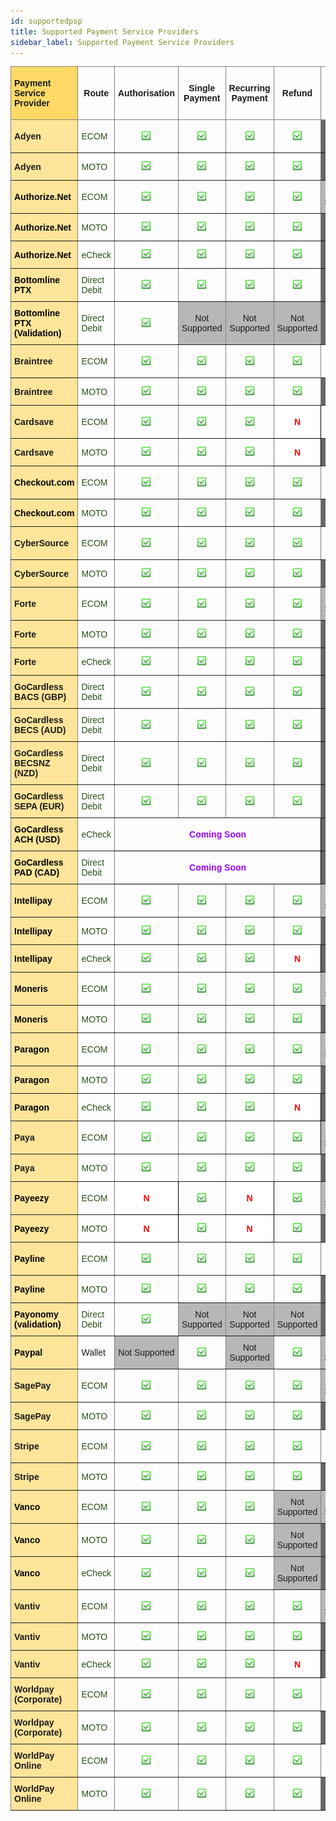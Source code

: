 ```yaml
---
id: supportedpsp
title: Supported Payment Service Providers
sidebar_label: Supported Payment Service Providers
---
```

<style type="text/css">
.tg  {border-collapse:collapse;border-spacing:0;}
.tg td{border-color:black;border-style:solid;border-width:1px;font-family:Arial, sans-serif;font-size:14px;
  overflow:hidden;padding:10px 5px;word-break:normal;}
.tg th{border-color:black;border-style:solid;border-width:1px;font-family:Arial, sans-serif;font-size:14px;
  font-weight:normal;overflow:hidden;padding:10px 5px;word-break:normal;}
.tg .tg-oftd{background-color:#666;border-color:inherit;text-align:center;vertical-align:center}
.tg .tg-k5c5{background-color:#666;border-color:inherit;text-align:center;vertical-align:center}
.tg .tg-1rdj{background-color:#FFD966;border-color:inherit;font-weight:bold;text-align:left;vertical-align:center}
.tg .tg-58xa{background-color:#FFF;border-color:#000000;color:#F00;font-weight:bold;text-align:center;vertical-align:center}
.tg .tg-w4l0{background-color:#B7B7B7;border-color:inherit;text-align:center;vertical-align:center}
.tg .tg-y9n6{background-color:#FFE599;border-color:inherit;font-weight:bold;text-align:left;vertical-align:center}
.tg .tg-xdju{border-color:inherit;color:#274E13;text-align:left;vertical-align:center}
.tg .tg-c3ow{border-color:inherit;text-align:center;vertical-align:center}
.tg .tg-yyq2{border-color:inherit;color:#90F;font-weight:bold;text-align:center;vertical-align:center}
.tg .tg-wp8o{border-color:#000000;text-align:center;vertical-align:center}
.tg .tg-jk9u{border-color:#000000;color:#90F;font-weight:bold;text-align:center;vertical-align:center}
.tg .tg-fymr{border-color:inherit;font-weight:bold;text-align:Center;vertical-align:center}
.tg .tg-zlby{background-color:#B7B7B7;border-color:inherit;text-align:center;vertical-align:center}
.tg .tg-wuzg{background-color:#FFE599;border-color:inherit;font-weight:bold;text-align:left;vertical-align:center}
.tg .tg-qzcq{background-color:#FFF;border-color:inherit;color:#F00;font-weight:bold;text-align:center;vertical-align:center}
.tg .tg-0pky{border-color:inherit;text-align:left;vertical-align:center}
</style>
<table class="tg">
<thead>
  <tr>
    <th class="tg-1rdj"><span style="font-weight:bold;background-color:#FFD966">Payment Service Provider</span></th>
    <th class="tg-fymr"><span style="font-weight:bold">Route</span></th>
    <th class="tg-fymr"><span style="font-weight:bold">Authorisation</span></th>
    <th class="tg-fymr"><span style="font-weight:bold">Single Payment</span></th>
    <th class="tg-fymr"><span style="font-weight:bold">Recurring Payment</span></th>
    <th class="tg-fymr"><span style="font-weight:bold">Refund</span></th>
    <th class="tg-fymr"><span style="font-weight:bold">3D Secure Payment</span></th>
    <th class="tg-fymr"><span style="font-weight:bold">3D Secure Payment V2</span></th>
  </tr>
</thead>
<tbody>
  <tr>
    <td class="tg-y9n6"><span style="font-weight:bold;background-color:#FFE599">Adyen</span></td>
    <td class="tg-xdju"><span style="color:#274E13">ECOM</span></td>
    <td class="tg-c3ow"><img src="website/static/img/green-check-box-with-check-48px.png" alt="Supported" widht="20" height="20"/></td>
    <td class="tg-c3ow"><img src="website/static/img/green-check-box-with-check-48px.png" alt="Supported" widht="20" height="20"/></td>
    <td class="tg-c3ow"><img src="website/static/img/green-check-box-with-check-48px.png" alt="Supported" widht="20" height="20"/></td>
    <td class="tg-c3ow"><img src="website/static/img/green-check-box-with-check-48px.png" alt="Supported" widht="20" height="20"/></td>
    <td class="tg-oftd"><span style="background-color:#666">N/A</span></td>
    <td class="tg-yyq2"><span style="font-weight:bold;color:#90F">Coming Soon</span></td>
  </tr>
  <tr>
    <td class="tg-y9n6"><span style="font-weight:bold;background-color:#FFE599">Adyen</span></td>
    <td class="tg-xdju"><span style="color:#274E13">MOTO</span></td>
    <td class="tg-c3ow"><img src="website/static/img/green-check-box-with-check-48px.png" alt="Supported" widht="20" height="20"/></td>
    <td class="tg-c3ow"><img src="website/static/img/green-check-box-with-check-48px.png" alt="Supported" widht="20" height="20"/></td>
    <td class="tg-c3ow"><img src="website/static/img/green-check-box-with-check-48px.png" alt="Supported" widht="20" height="20"/></td>
    <td class="tg-c3ow"><img src="website/static/img/green-check-box-with-check-48px.png" alt="Supported" widht="20" height="20"/></td>
    <td class="tg-oftd"><span style="background-color:#666">N/A</span></td>
    <td class="tg-oftd"><span style="background-color:#666">N/A</span></td>
  </tr>
  <tr>
    <td class="tg-y9n6"><span style="font-weight:bold;color:#000;background-color:#FFE599">Authorize.Net</span></td>
    <td class="tg-xdju"><span style="color:#274E13">ECOM</span></td>
    <td class="tg-c3ow"><img src="website/static/img/green-check-box-with-check-48px.png" alt="Supported" widht="20" height="20"/></td>
    <td class="tg-c3ow"><img src="website/static/img/green-check-box-with-check-48px.png" alt="Supported" widht="20" height="20"/></td>
    <td class="tg-c3ow"><img src="website/static/img/green-check-box-with-check-48px.png" alt="Supported" widht="20" height="20"/></td>
    <td class="tg-c3ow"><img src="website/static/img/green-check-box-with-check-48px.png" alt="Supported" widht="20" height="20"/></td>
    <td class="tg-zlby"><span style="background-color:#B7B7B7">Not Supported</span></td>
    <td class="tg-zlby"><span style="background-color:#B7B7B7">Not Supported</span></td>
  </tr>
  <tr>
    <td class="tg-y9n6"><span style="font-weight:bold;color:#000;background-color:#FFE599">Authorize.Net</span></td>
    <td class="tg-xdju"><span style="color:#274E13">MOTO</span></td>
    <td class="tg-c3ow"><img src="website/static/img/green-check-box-with-check-48px.png" alt="Supported" widht="20" height="20"/></td>
    <td class="tg-c3ow"><img src="website/static/img/green-check-box-with-check-48px.png" alt="Supported" widht="20" height="20"/></td>
    <td class="tg-c3ow"><img src="website/static/img/green-check-box-with-check-48px.png" alt="Supported" widht="20" height="20"/></td>
    <td class="tg-c3ow"><img src="website/static/img/green-check-box-with-check-48px.png" alt="Supported" widht="20" height="20"/></td>
    <td class="tg-oftd"><span style="background-color:#666">N/A</span></td>
    <td class="tg-oftd"><span style="background-color:#666">N/A</span></td>
  </tr>
  <tr>
    <td class="tg-y9n6"><span style="font-weight:bold;color:#000;background-color:#FFE599">Authorize.Net</span></td>
    <td class="tg-xdju"><span style="color:#274E13">eCheck</span></td>
    <td class="tg-c3ow"><img src="website/static/img/green-check-box-with-check-48px.png" alt="Supported" widht="20" height="20"/></td>
    <td class="tg-c3ow"><img src="website/static/img/green-check-box-with-check-48px.png" alt="Supported" widht="20" height="20"/></td>
    <td class="tg-c3ow"><img src="website/static/img/green-check-box-with-check-48px.png" alt="Supported" widht="20" height="20"/></td>
    <td class="tg-c3ow"><img src="website/static/img/green-check-box-with-check-48px.png" alt="Supported" widht="20" height="20"/></td>
    <td class="tg-oftd"><span style="background-color:#666">N/A</span></td>
    <td class="tg-oftd"><span style="background-color:#666">N/A</span></td>
  </tr>
  <tr>
    <td class="tg-wuzg"><span style="font-weight:bold;color:#000;background-color:#FFE599">Bottomline PTX</span></td>
    <td class="tg-xdju"><span style="color:#274E13">Direct Debit</span></td>
    <td class="tg-c3ow"><img src="website/static/img/green-check-box-with-check-48px.png" alt="Supported" widht="20" height="20"/></td>
    <td class="tg-c3ow"><img src="website/static/img/green-check-box-with-check-48px.png" alt="Supported" widht="20" height="20"/></td>
    <td class="tg-c3ow"><img src="website/static/img/green-check-box-with-check-48px.png" alt="Supported" widht="20" height="20"/></td>
    <td class="tg-c3ow"><img src="website/static/img/green-check-box-with-check-48px.png" alt="Supported" widht="20" height="20"/></td>
    <td class="tg-oftd"><span style="background-color:#666">N/A</span></td>
    <td class="tg-oftd"><span style="background-color:#666">N/A</span></td>
  </tr>
  <tr>
    <td class="tg-wuzg"><span style="font-weight:bold;color:#000;background-color:#FFE599">Bottomline PTX (Validation)</span></td>
    <td class="tg-xdju"><span style="color:#274E13">Direct Debit</span></td>
    <td class="tg-c3ow"><img src="website/static/img/green-check-box-with-check-48px.png" alt="Supported" widht="20" height="20"/></td>
    <td class="tg-w4l0"><span style="background-color:#B7B7B7">Not Supported</span></td>
    <td class="tg-w4l0"><span style="background-color:#B7B7B7">Not Supported</span></td>
    <td class="tg-w4l0"><span style="background-color:#B7B7B7">Not Supported</span></td>
    <td class="tg-oftd"><span style="background-color:#666">N/A</span></td>
    <td class="tg-oftd"><span style="background-color:#666">N/A</span></td>
  </tr>
  <tr>
    <td class="tg-y9n6"><span style="font-weight:bold;background-color:#FFE599">Braintree</span></td>
    <td class="tg-xdju"><span style="color:#274E13">ECOM</span></td>
    <td class="tg-c3ow"><img src="website/static/img/green-check-box-with-check-48px.png" alt="Supported" widht="20" height="20"/></td>
    <td class="tg-c3ow"><img src="website/static/img/green-check-box-with-check-48px.png" alt="Supported" widht="20" height="20"/></td>
    <td class="tg-c3ow"><img src="website/static/img/green-check-box-with-check-48px.png" alt="Supported" widht="20" height="20"/></td>
    <td class="tg-c3ow"><img src="website/static/img/green-check-box-with-check-48px.png" alt="Supported" widht="20" height="20"/></td>
    <td class="tg-qzcq"><span style="font-weight:bold;color:#F00;background-color:#FFF">N</span></td>
    <td class="tg-yyq2"><span style="font-weight:bold;color:#90F">Coming Soon</span></td>
  </tr>
  <tr>
    <td class="tg-y9n6"><span style="font-weight:bold;background-color:#FFE599">Braintree</span></td>
    <td class="tg-xdju"><span style="color:#274E13">MOTO</span></td>
    <td class="tg-c3ow"><img src="website/static/img/green-check-box-with-check-48px.png" alt="Supported" widht="20" height="20"/></td>
    <td class="tg-c3ow"><img src="website/static/img/green-check-box-with-check-48px.png" alt="Supported" widht="20" height="20"/></td>
    <td class="tg-c3ow"><img src="website/static/img/green-check-box-with-check-48px.png" alt="Supported" widht="20" height="20"/></td>
    <td class="tg-c3ow"><img src="website/static/img/green-check-box-with-check-48px.png" alt="Supported" widht="20" height="20"/></td>
    <td class="tg-oftd"><span style="background-color:#666">N/A</span></td>
    <td class="tg-oftd"><span style="background-color:#666">N/A</span></td>
  </tr>
  <tr>
    <td class="tg-y9n6"><span style="font-weight:bold;background-color:#FFE599">Cardsave</span></td>
    <td class="tg-xdju"><span style="color:#274E13">ECOM</span></td>
    <td class="tg-c3ow"><img src="website/static/img/green-check-box-with-check-48px.png" alt="Supported" widht="20" height="20"/></td>
    <td class="tg-c3ow"><img src="website/static/img/green-check-box-with-check-48px.png" alt="Supported" widht="20" height="20"/></td>
    <td class="tg-c3ow"><img src="website/static/img/green-check-box-with-check-48px.png" alt="Supported" widht="20" height="20"/></td>
    <td class="tg-58xa"><span style="font-weight:bold;color:#F00;background-color:#FFF">N</span></td>
    <td class="tg-c3ow"><img src="website/static/img/green-check-box-with-check-48px.png" alt="Supported" widht="20" height="20"/></td>
    <td class="tg-w4l0"><span style="background-color:#B7B7B7">Not Supported</span></td>
  </tr>
  <tr>
    <td class="tg-y9n6"><span style="font-weight:bold;background-color:#FFE599">Cardsave</span></td>
    <td class="tg-xdju"><span style="color:#274E13">MOTO</span></td>
    <td class="tg-c3ow"><img src="website/static/img/green-check-box-with-check-48px.png" alt="Supported" widht="20" height="20"/></td>
    <td class="tg-c3ow"><img src="website/static/img/green-check-box-with-check-48px.png" alt="Supported" widht="20" height="20"/></td>
    <td class="tg-c3ow"><img src="website/static/img/green-check-box-with-check-48px.png" alt="Supported" widht="20" height="20"/></td>
    <td class="tg-58xa"><span style="font-weight:bold;color:#F00;background-color:#FFF">N</span></td>
    <td class="tg-oftd"><span style="background-color:#666">N/A</span></td>
    <td class="tg-oftd"><span style="background-color:#666">N/A</span></td>
  </tr>
  <tr>
    <td class="tg-y9n6"><span style="font-weight:bold;color:#000;background-color:#FFE599">Checkout.com</span></td>
    <td class="tg-xdju"><span style="color:#274E13">ECOM</span></td>
    <td class="tg-c3ow"><img src="website/static/img/green-check-box-with-check-48px.png" alt="Supported" widht="20" height="20"/></td>
    <td class="tg-c3ow"><img src="website/static/img/green-check-box-with-check-48px.png" alt="Supported" widht="20" height="20"/></td>
    <td class="tg-c3ow"><img src="website/static/img/green-check-box-with-check-48px.png" alt="Supported" widht="20" height="20"/></td>
    <td class="tg-c3ow"><img src="website/static/img/green-check-box-with-check-48px.png" alt="Supported" widht="20" height="20"/></td>
    <td class="tg-c3ow"><img src="website/static/img/green-check-box-with-check-48px.png" alt="Supported" widht="20" height="20"/></td>
    <td class="tg-yyq2"><span style="font-weight:bold;color:#90F">Coming Soon</span></td>
  </tr>
  <tr>
    <td class="tg-y9n6"><span style="font-weight:bold;color:#000;background-color:#FFE599">Checkout.com</span></td>
    <td class="tg-xdju"><span style="color:#274E13">MOTO</span></td>
    <td class="tg-c3ow"><img src="website/static/img/green-check-box-with-check-48px.png" alt="Supported" widht="20" height="20"/></td>
    <td class="tg-c3ow"><img src="website/static/img/green-check-box-with-check-48px.png" alt="Supported" widht="20" height="20"/></td>
    <td class="tg-c3ow"><img src="website/static/img/green-check-box-with-check-48px.png" alt="Supported" widht="20" height="20"/></td>
    <td class="tg-c3ow"><img src="website/static/img/green-check-box-with-check-48px.png" alt="Supported" widht="20" height="20"/></td>
    <td class="tg-oftd"><span style="background-color:#666">N/A</span></td>
    <td class="tg-oftd"><span style="background-color:#666">N/A</span></td>
  </tr>
  <tr>
    <td class="tg-y9n6"><span style="font-weight:bold;background-color:#FFE599">CyberSource</span></td>
    <td class="tg-xdju"><span style="color:#274E13">ECOM</span></td>
    <td class="tg-c3ow"><img src="website/static/img/green-check-box-with-check-48px.png" alt="Supported" widht="20" height="20"/></td>
    <td class="tg-c3ow"><img src="website/static/img/green-check-box-with-check-48px.png" alt="Supported" widht="20" height="20"/></td>
    <td class="tg-c3ow"><img src="website/static/img/green-check-box-with-check-48px.png" alt="Supported" widht="20" height="20"/></td>
    <td class="tg-c3ow"><img src="website/static/img/green-check-box-with-check-48px.png" alt="Supported" widht="20" height="20"/></td>
    <td class="tg-c3ow"><img src="website/static/img/green-check-box-with-check-48px.png" alt="Supported" widht="20" height="20"/></td>
    <td class="tg-yyq2"><span style="font-weight:bold;color:#90F">Coming Soon</span></td>
  </tr>
  <tr>
    <td class="tg-y9n6"><span style="font-weight:bold;background-color:#FFE599">CyberSource</span></td>
    <td class="tg-xdju"><span style="color:#274E13">MOTO</span></td>
    <td class="tg-c3ow"><img src="website/static/img/green-check-box-with-check-48px.png" alt="Supported" widht="20" height="20"/></td>
    <td class="tg-c3ow"><img src="website/static/img/green-check-box-with-check-48px.png" alt="Supported" widht="20" height="20"/></td>
    <td class="tg-c3ow"><img src="website/static/img/green-check-box-with-check-48px.png" alt="Supported" widht="20" height="20"/></td>
    <td class="tg-c3ow"><img src="website/static/img/green-check-box-with-check-48px.png" alt="Supported" widht="20" height="20"/></td>
    <td class="tg-oftd"><span style="background-color:#666">N/A</span></td>
    <td class="tg-oftd"><span style="background-color:#666">N/A</span></td>
  </tr>
  <tr>
    <td class="tg-y9n6"><span style="font-weight:bold;background-color:#FFE599">Forte</span></td>
    <td class="tg-xdju"><span style="color:#274E13">ECOM</span></td>
    <td class="tg-c3ow"><img src="website/static/img/green-check-box-with-check-48px.png" alt="Supported" widht="20" height="20"/></td>
    <td class="tg-c3ow"><img src="website/static/img/green-check-box-with-check-48px.png" alt="Supported" widht="20" height="20"/></td>
    <td class="tg-c3ow"><img src="website/static/img/green-check-box-with-check-48px.png" alt="Supported" widht="20" height="20"/></td>
    <td class="tg-c3ow"><img src="website/static/img/green-check-box-with-check-48px.png" alt="Supported" widht="20" height="20"/></td>
    <td class="tg-w4l0"><span style="background-color:#B7B7B7">Not Supported</span></td>
    <td class="tg-oftd"><span style="background-color:#666">N/A</span></td>
  </tr>
  <tr>
    <td class="tg-y9n6"><span style="font-weight:bold;background-color:#FFE599">Forte</span></td>
    <td class="tg-xdju"><span style="color:#274E13">MOTO</span></td>
    <td class="tg-c3ow"><img src="website/static/img/green-check-box-with-check-48px.png" alt="Supported" widht="20" height="20"/></td>
    <td class="tg-c3ow"><img src="website/static/img/green-check-box-with-check-48px.png" alt="Supported" widht="20" height="20"/></td>
    <td class="tg-c3ow"><img src="website/static/img/green-check-box-with-check-48px.png" alt="Supported" widht="20" height="20"/></td>
    <td class="tg-c3ow"><img src="website/static/img/green-check-box-with-check-48px.png" alt="Supported" widht="20" height="20"/></td>
    <td class="tg-oftd"><span style="background-color:#666">N/A</span></td>
    <td class="tg-oftd"><span style="background-color:#666">N/A</span></td>
  </tr>
  <tr>
    <td class="tg-y9n6"><span style="font-weight:bold;background-color:#FFE599">Forte</span></td>
    <td class="tg-xdju"><span style="color:#274E13">eCheck</span></td>
    <td class="tg-c3ow"><img src="website/static/img/green-check-box-with-check-48px.png" alt="Supported" widht="20" height="20"/></td>
    <td class="tg-c3ow"><img src="website/static/img/green-check-box-with-check-48px.png" alt="Supported" widht="20" height="20"/></td>
    <td class="tg-c3ow"><img src="website/static/img/green-check-box-with-check-48px.png" alt="Supported" widht="20" height="20"/></td>
    <td class="tg-c3ow"><img src="website/static/img/green-check-box-with-check-48px.png" alt="Supported" widht="20" height="20"/></td>
    <td class="tg-k5c5"><span style="background-color:#666">N/A</span></td>
    <td class="tg-oftd"><span style="background-color:#666">N/A</span></td>
  </tr>
  <tr>
    <td class="tg-y9n6"><span style="font-weight:bold;background-color:#FFE599">GoCardless BACS (GBP)</span></td>
    <td class="tg-xdju"><span style="color:#274E13">Direct Debit</span></td>
    <td class="tg-c3ow"><img src="website/static/img/green-check-box-with-check-48px.png" alt="Supported" widht="20" height="20"/></td>
    <td class="tg-c3ow"><img src="website/static/img/green-check-box-with-check-48px.png" alt="Supported" widht="20" height="20"/></td>
    <td class="tg-c3ow"><img src="website/static/img/green-check-box-with-check-48px.png" alt="Supported" widht="20" height="20"/></td>
    <td class="tg-c3ow"><img src="website/static/img/green-check-box-with-check-48px.png" alt="Supported" widht="20" height="20"/></td>
    <td class="tg-oftd"><span style="background-color:#666">N/A</span></td>
    <td class="tg-oftd"><span style="background-color:#666">N/A</span></td>
  </tr>
  <tr>
    <td class="tg-y9n6"><span style="font-weight:bold;background-color:#FFE599">GoCardless BECS (AUD)</span></td>
    <td class="tg-xdju"><span style="color:#274E13">Direct Debit</span></td>
    <td class="tg-c3ow"><img src="website/static/img/green-check-box-with-check-48px.png" alt="Supported" widht="20" height="20"/></td>
    <td class="tg-c3ow"><img src="website/static/img/green-check-box-with-check-48px.png" alt="Supported" widht="20" height="20"/></td>
    <td class="tg-c3ow"><img src="website/static/img/green-check-box-with-check-48px.png" alt="Supported" widht="20" height="20"/></td>
    <td class="tg-c3ow"><img src="website/static/img/green-check-box-with-check-48px.png" alt="Supported" widht="20" height="20"/></td>
    <td class="tg-oftd"><span style="background-color:#666">N/A</span></td>
    <td class="tg-oftd"><span style="background-color:#666">N/A</span></td>
  </tr>
  <tr>
    <td class="tg-y9n6"><span style="font-weight:bold;background-color:#FFE599">GoCardless BECSNZ (NZD)</span></td>
    <td class="tg-xdju"><span style="color:#274E13">Direct Debit</span></td>
    <td class="tg-c3ow"><img src="website/static/img/green-check-box-with-check-48px.png" alt="Supported" widht="20" height="20"/></td>
    <td class="tg-c3ow"><img src="website/static/img/green-check-box-with-check-48px.png" alt="Supported" widht="20" height="20"/></td>
    <td class="tg-c3ow"><img src="website/static/img/green-check-box-with-check-48px.png" alt="Supported" widht="20" height="20"/></td>
    <td class="tg-c3ow"><img src="website/static/img/green-check-box-with-check-48px.png" alt="Supported" widht="20" height="20"/></td>
    <td class="tg-oftd"><span style="background-color:#666">N/A</span></td>
    <td class="tg-oftd"><span style="background-color:#666">N/A</span></td>
  </tr>
  <tr>
    <td class="tg-y9n6"><span style="font-weight:bold;background-color:#FFE599">GoCardless SEPA (EUR)</span></td>
    <td class="tg-xdju"><span style="color:#274E13">Direct Debit</span></td>
    <td class="tg-c3ow"><img src="website/static/img/green-check-box-with-check-48px.png" alt="Supported" widht="20" height="20"/></td>
    <td class="tg-c3ow"><img src="website/static/img/green-check-box-with-check-48px.png" alt="Supported" widht="20" height="20"/></td>
    <td class="tg-c3ow"><img src="website/static/img/green-check-box-with-check-48px.png" alt="Supported" widht="20" height="20"/></td>
    <td class="tg-c3ow"><img src="website/static/img/green-check-box-with-check-48px.png" alt="Supported" widht="20" height="20"/></td>
    <td class="tg-oftd"><span style="background-color:#666">N/A</span></td>
    <td class="tg-oftd"><span style="background-color:#666">N/A</span></td>
  </tr>
  <tr>
    <td class="tg-y9n6"><span style="font-weight:bold;color:#000;background-color:#FFE599">GoCardless ACH (USD)</span></td>
    <td class="tg-xdju"><span style="color:#274E13">eCheck</span></td>
    <td class="tg-jk9u" colspan="4"><span style="font-weight:bold;color:#90F">Coming Soon</span></td>
    <td class="tg-k5c5"><span style="background-color:#666">N/A</span></td>
    <td class="tg-k5c5"><span style="background-color:#666">N/A</span></td>
  </tr>
  <tr>
    <td class="tg-y9n6"><span style="font-weight:bold;color:#000;background-color:#FFE599">GoCardless PAD (CAD)</span></td>
    <td class="tg-xdju"><span style="color:#274E13">Direct Debit</span></td>
    <td class="tg-jk9u" colspan="4"><span style="font-weight:bold;color:#90F">Coming Soon</span></td>
    <td class="tg-k5c5"><span style="background-color:#666">N/A</span></td>
    <td class="tg-k5c5"><span style="background-color:#666">N/A</span></td>
  </tr>
  <tr>
    <td class="tg-y9n6"><span style="font-weight:bold;color:#000;background-color:#FFE599">Intellipay</span></td>
    <td class="tg-xdju"><span style="color:#274E13">ECOM</span></td>
    <td class="tg-c3ow"><img src="website/static/img/green-check-box-with-check-48px.png" alt="Supported" widht="20" height="20"/></td>
    <td class="tg-c3ow"><img src="website/static/img/green-check-box-with-check-48px.png" alt="Supported" widht="20" height="20"/></td>
    <td class="tg-c3ow"><img src="website/static/img/green-check-box-with-check-48px.png" alt="Supported" widht="20" height="20"/></td>
    <td class="tg-c3ow"><img src="website/static/img/green-check-box-with-check-48px.png" alt="Supported" widht="20" height="20"/></td>
    <td class="tg-zlby"><span style="background-color:#B7B7B7">Not Supported</span></td>
    <td class="tg-zlby"><span style="background-color:#B7B7B7">Not Supported</span></td>
  </tr>
  <tr>
    <td class="tg-y9n6"><span style="font-weight:bold;color:#000;background-color:#FFE599">Intellipay</span></td>
    <td class="tg-xdju"><span style="color:#274E13">MOTO</span></td>
    <td class="tg-c3ow"><img src="website/static/img/green-check-box-with-check-48px.png" alt="Supported" widht="20" height="20"/></td>
    <td class="tg-c3ow"><img src="website/static/img/green-check-box-with-check-48px.png" alt="Supported" widht="20" height="20"/></td>
    <td class="tg-c3ow"><img src="website/static/img/green-check-box-with-check-48px.png" alt="Supported" widht="20" height="20"/></td>
    <td class="tg-c3ow"><img src="website/static/img/green-check-box-with-check-48px.png" alt="Supported" widht="20" height="20"/></td>
    <td class="tg-oftd"><span style="background-color:#666">N/A</span></td>
    <td class="tg-oftd"><span style="background-color:#666">N/A</span></td>
  </tr>
  <tr>
    <td class="tg-y9n6"><span style="font-weight:bold;color:#000;background-color:#FFE599">Intellipay</span></td>
    <td class="tg-xdju"><span style="color:#274E13">eCheck</span></td>
    <td class="tg-c3ow"><img src="website/static/img/green-check-box-with-check-48px.png" alt="Supported" widht="20" height="20"/></td>
    <td class="tg-c3ow"><img src="website/static/img/green-check-box-with-check-48px.png" alt="Supported" widht="20" height="20"/></td>
    <td class="tg-c3ow"><img src="website/static/img/green-check-box-with-check-48px.png" alt="Supported" widht="20" height="20"/></td>
    <td class="tg-58xa"><span style="font-weight:bold;color:#F00;background-color:#FFF">N</span></td>
    <td class="tg-oftd"><span style="background-color:#666">N/A</span></td>
    <td class="tg-oftd"><span style="background-color:#666">N/A</span></td>
  </tr>
  <tr>
    <td class="tg-y9n6"><span style="font-weight:bold;color:#000;background-color:#FFE599">Moneris</span></td>
    <td class="tg-xdju"><span style="color:#274E13">ECOM</span></td>
    <td class="tg-c3ow"><img src="website/static/img/green-check-box-with-check-48px.png" alt="Supported" widht="20" height="20"/></td>
    <td class="tg-c3ow"><img src="website/static/img/green-check-box-with-check-48px.png" alt="Supported" widht="20" height="20"/></td>
    <td class="tg-c3ow"><img src="website/static/img/green-check-box-with-check-48px.png" alt="Supported" widht="20" height="20"/></td>
    <td class="tg-c3ow"><img src="website/static/img/green-check-box-with-check-48px.png" alt="Supported" widht="20" height="20"/></td>
    <td class="tg-zlby"><span style="background-color:#B7B7B7">Not Supported</span></td>
    <td class="tg-zlby"><span style="background-color:#B7B7B7">Not Supported</span></td>
  </tr>
  <tr>
    <td class="tg-y9n6"><span style="font-weight:bold;color:#000;background-color:#FFE599">Moneris</span></td>
    <td class="tg-xdju"><span style="color:#274E13">MOTO</span></td>
    <td class="tg-c3ow"><img src="website/static/img/green-check-box-with-check-48px.png" alt="Supported" widht="20" height="20"/></td>
    <td class="tg-c3ow"><img src="website/static/img/green-check-box-with-check-48px.png" alt="Supported" widht="20" height="20"/></td>
    <td class="tg-c3ow"><img src="website/static/img/green-check-box-with-check-48px.png" alt="Supported" widht="20" height="20"/></td>
    <td class="tg-c3ow"><img src="website/static/img/green-check-box-with-check-48px.png" alt="Supported" widht="20" height="20"/></td>
    <td class="tg-oftd"><span style="background-color:#666">N/A</span></td>
    <td class="tg-oftd"><span style="background-color:#666">N/A</span></td>
  </tr>
  <tr>
    <td class="tg-y9n6"><span style="font-weight:bold;color:#000;background-color:#FFE599">Paragon</span></td>
    <td class="tg-xdju"><span style="color:#274E13">ECOM</span></td>
    <td class="tg-c3ow"><img src="website/static/img/green-check-box-with-check-48px.png" alt="Supported" widht="20" height="20"/></td>
    <td class="tg-c3ow"><img src="website/static/img/green-check-box-with-check-48px.png" alt="Supported" widht="20" height="20"/></td>
    <td class="tg-c3ow"><img src="website/static/img/green-check-box-with-check-48px.png" alt="Supported" widht="20" height="20"/></td>
    <td class="tg-c3ow"><img src="website/static/img/green-check-box-with-check-48px.png" alt="Supported" widht="20" height="20"/></td>
    <td class="tg-zlby"><span style="background-color:#B7B7B7">Not Supported</span></td>
    <td class="tg-zlby"><span style="background-color:#B7B7B7">Not Supported</span></td>
  </tr>
  <tr>
    <td class="tg-y9n6"><span style="font-weight:bold;color:#000;background-color:#FFE599">Paragon</span></td>
    <td class="tg-xdju"><span style="color:#274E13">MOTO</span></td>
    <td class="tg-c3ow"><img src="website/static/img/green-check-box-with-check-48px.png" alt="Supported" widht="20" height="20"/></td>
    <td class="tg-c3ow"><img src="website/static/img/green-check-box-with-check-48px.png" alt="Supported" widht="20" height="20"/></td>
    <td class="tg-c3ow"><img src="website/static/img/green-check-box-with-check-48px.png" alt="Supported" widht="20" height="20"/></td>
    <td class="tg-c3ow"><img src="website/static/img/green-check-box-with-check-48px.png" alt="Supported" widht="20" height="20"/></td>
    <td class="tg-oftd"><span style="background-color:#666">N/A</span></td>
    <td class="tg-oftd"><span style="background-color:#666">N/A</span></td>
  </tr>
  <tr>
    <td class="tg-y9n6"><span style="font-weight:bold;color:#000;background-color:#FFE599">Paragon</span></td>
    <td class="tg-xdju"><span style="color:#274E13">eCheck</span></td>
    <td class="tg-c3ow"><img src="website/static/img/green-check-box-with-check-48px.png" alt="Supported" widht="20" height="20"/></td>
    <td class="tg-c3ow"><img src="website/static/img/green-check-box-with-check-48px.png" alt="Supported" widht="20" height="20"/></td>
    <td class="tg-c3ow"><img src="website/static/img/green-check-box-with-check-48px.png" alt="Supported" widht="20" height="20"/></td>
    <td class="tg-58xa"><span style="font-weight:bold;color:#F00;background-color:#FFF">N</span></td>
    <td class="tg-oftd"><span style="background-color:#666">N/A</span></td>
    <td class="tg-oftd"><span style="background-color:#666">N/A</span></td>
  </tr>
  <tr>
    <td class="tg-y9n6"><span style="font-weight:bold;background-color:#FFE599">Paya</span></td>
    <td class="tg-xdju"><span style="color:#274E13">ECOM</span></td>
    <td class="tg-c3ow"><img src="website/static/img/green-check-box-with-check-48px.png" alt="Supported" widht="20" height="20"/></td>
    <td class="tg-c3ow"><img src="website/static/img/green-check-box-with-check-48px.png" alt="Supported" widht="20" height="20"/></td>
    <td class="tg-c3ow"><img src="website/static/img/green-check-box-with-check-48px.png" alt="Supported" widht="20" height="20"/></td>
    <td class="tg-wp8o"><img src="website/static/img/green-check-box-with-check-48px.png" alt="Supported" widht="20" height="20"/></td>
    <td class="tg-w4l0"><span style="background-color:#B7B7B7">Not Supported</span></td>
    <td class="tg-w4l0"><span style="background-color:#B7B7B7">Not Supported</span></td>
  </tr>
  <tr>
    <td class="tg-y9n6"><span style="font-weight:bold;background-color:#FFE599">Paya</span></td>
    <td class="tg-xdju"><span style="color:#274E13">MOTO</span></td>
    <td class="tg-c3ow"><img src="website/static/img/green-check-box-with-check-48px.png" alt="Supported" widht="20" height="20"/></td>
    <td class="tg-c3ow"><img src="website/static/img/green-check-box-with-check-48px.png" alt="Supported" widht="20" height="20"/></td>
    <td class="tg-c3ow"><img src="website/static/img/green-check-box-with-check-48px.png" alt="Supported" widht="20" height="20"/></td>
    <td class="tg-c3ow"><img src="website/static/img/green-check-box-with-check-48px.png" alt="Supported" widht="20" height="20"/></td>
    <td class="tg-oftd"><span style="background-color:#666">N/A</span></td>
    <td class="tg-oftd"><span style="background-color:#666">N/A</span></td>
  </tr>
  <tr>
    <td class="tg-y9n6"><span style="font-weight:bold;color:#000;background-color:#FFE599">Payeezy</span></td>
    <td class="tg-xdju"><span style="color:#274E13">ECOM</span></td>
    <td class="tg-58xa"><span style="font-weight:bold;color:#F00;background-color:#FFF">N</span></td>
    <td class="tg-c3ow"><img src="website/static/img/green-check-box-with-check-48px.png" alt="Supported" widht="20" height="20"/></td>
    <td class="tg-58xa"><span style="font-weight:bold;color:#F00;background-color:#FFF">N</span></td>
    <td class="tg-c3ow"><img src="website/static/img/green-check-box-with-check-48px.png" alt="Supported" widht="20" height="20"/></td>
    <td class="tg-zlby"><span style="background-color:#B7B7B7">Not Supported</span></td>
    <td class="tg-oftd"><span style="background-color:#666">N/A</span></td>
  </tr>
  <tr>
    <td class="tg-y9n6"><span style="font-weight:bold;color:#000;background-color:#FFE599">Payeezy</span></td>
    <td class="tg-xdju"><span style="color:#274E13">MOTO</span></td>
    <td class="tg-58xa"><span style="font-weight:bold;color:#F00;background-color:#FFF">N</span></td>
    <td class="tg-c3ow"><img src="website/static/img/green-check-box-with-check-48px.png" alt="Supported" widht="20" height="20"/></td>
    <td class="tg-58xa"><span style="font-weight:bold;color:#F00;background-color:#FFF">N</span></td>
    <td class="tg-c3ow"><img src="website/static/img/green-check-box-with-check-48px.png" alt="Supported" widht="20" height="20"/></td>
    <td class="tg-oftd"><span style="background-color:#666">N/A</span></td>
    <td class="tg-oftd"><span style="background-color:#666">N/A</span></td>
  </tr>
  <tr>
    <td class="tg-y9n6"><span style="font-weight:bold;color:#000;background-color:#FFE599">Payline</span></td>
    <td class="tg-xdju"><span style="color:#274E13">ECOM</span></td>
    <td class="tg-c3ow"><img src="website/static/img/green-check-box-with-check-48px.png" alt="Supported" widht="20" height="20"/></td>
    <td class="tg-c3ow"><img src="website/static/img/green-check-box-with-check-48px.png" alt="Supported" widht="20" height="20"/></td>
    <td class="tg-c3ow"><img src="website/static/img/green-check-box-with-check-48px.png" alt="Supported" widht="20" height="20"/></td>
    <td class="tg-c3ow"><img src="website/static/img/green-check-box-with-check-48px.png" alt="Supported" widht="20" height="20"/></td>
    <td class="tg-c3ow"><img src="website/static/img/green-check-box-with-check-48px.png" alt="Supported" widht="20" height="20"/></td>
    <td class="tg-yyq2"><span style="font-weight:bold;color:#90F">Coming Soon</span></td>
  </tr>
  <tr>
    <td class="tg-y9n6"><span style="font-weight:bold;color:#000;background-color:#FFE599">Payline</span></td>
    <td class="tg-xdju"><span style="color:#274E13">MOTO</span></td>
    <td class="tg-c3ow"><img src="website/static/img/green-check-box-with-check-48px.png" alt="Supported" widht="20" height="20"/></td>
    <td class="tg-c3ow"><img src="website/static/img/green-check-box-with-check-48px.png" alt="Supported" widht="20" height="20"/></td>
    <td class="tg-c3ow"><img src="website/static/img/green-check-box-with-check-48px.png" alt="Supported" widht="20" height="20"/></td>
    <td class="tg-c3ow"><img src="website/static/img/green-check-box-with-check-48px.png" alt="Supported" widht="20" height="20"/></td>
    <td class="tg-oftd"><span style="background-color:#666">N/A</span></td>
    <td class="tg-oftd"><span style="background-color:#666">N/A</span></td>
  </tr>
  <tr>
    <td class="tg-wuzg"><span style="font-weight:bold;color:#000;background-color:#FFE599">Payonomy (validation)</span></td>
    <td class="tg-xdju"><span style="color:#274E13">Direct Debit</span></td>
    <td class="tg-c3ow"><img src="website/static/img/green-check-box-with-check-48px.png" alt="Supported" widht="20" height="20"/></td>
    <td class="tg-zlby"><span style="background-color:#B7B7B7">Not Supported</span></td>
    <td class="tg-zlby"><span style="background-color:#B7B7B7">Not Supported</span></td>
    <td class="tg-zlby"><span style="background-color:#B7B7B7">Not Supported</span></td>
    <td class="tg-oftd"><span style="background-color:#666">N/A</span></td>
    <td class="tg-oftd"><span style="background-color:#666">N/A</span></td>
  </tr>
  <tr>
    <td class="tg-wuzg"><span style="font-weight:bold;color:#000;background-color:#FFE599">Paypal</span></td>
    <td class="tg-0pky">Wallet</td>
    <td class="tg-zlby"><span style="background-color:#B7B7B7">Not Supported</span></td>
    <td class="tg-c3ow"><img src="website/static/img/green-check-box-with-check-48px.png" alt="Supported" widht="20" height="20"/></td>
    <td class="tg-zlby"><span style="background-color:#B7B7B7">Not Supported</span></td>
    <td class="tg-c3ow"><img src="website/static/img/green-check-box-with-check-48px.png" alt="Supported" widht="20" height="20"/></td>
    <td class="tg-zlby"><span style="background-color:#B7B7B7">Not Supported</span></td>
    <td class="tg-oftd"><span style="background-color:#666">N/A</span></td>
  </tr>
  <tr>
    <td class="tg-y9n6"><span style="font-weight:bold;background-color:#FFE599">SagePay</span></td>
    <td class="tg-xdju"><span style="color:#274E13">ECOM</span></td>
    <td class="tg-c3ow"><img src="website/static/img/green-check-box-with-check-48px.png" alt="Supported" widht="20" height="20"/></td>
    <td class="tg-c3ow"><img src="website/static/img/green-check-box-with-check-48px.png" alt="Supported" widht="20" height="20"/></td>
    <td class="tg-c3ow"><img src="website/static/img/green-check-box-with-check-48px.png" alt="Supported" widht="20" height="20"/></td>
    <td class="tg-c3ow"><img src="website/static/img/green-check-box-with-check-48px.png" alt="Supported" widht="20" height="20"/></td>
    <td class="tg-zlby"><span style="background-color:#B7B7B7">Not Supported</span></td>
    <td class="tg-yyq2"><span style="font-weight:bold;color:#90F">Coming Soon</span></td>
  </tr>
  <tr>
    <td class="tg-y9n6"><span style="font-weight:bold;background-color:#FFE599">SagePay</span></td>
    <td class="tg-xdju"><span style="color:#274E13">MOTO</span></td>
    <td class="tg-c3ow"><img src="website/static/img/green-check-box-with-check-48px.png" alt="Supported" widht="20" height="20"/></td>
    <td class="tg-c3ow"><img src="website/static/img/green-check-box-with-check-48px.png" alt="Supported" widht="20" height="20"/></td>
    <td class="tg-c3ow"><img src="website/static/img/green-check-box-with-check-48px.png" alt="Supported" widht="20" height="20"/></td>
    <td class="tg-c3ow"><img src="website/static/img/green-check-box-with-check-48px.png" alt="Supported" widht="20" height="20"/></td>
    <td class="tg-oftd"><span style="background-color:#666">N/A</span></td>
    <td class="tg-oftd"><span style="background-color:#666">N/A</span></td>
  </tr>
  <tr>
    <td class="tg-y9n6"><span style="font-weight:bold;background-color:#FFE599">Stripe</span></td>
    <td class="tg-xdju"><span style="color:#274E13">ECOM</span></td>
    <td class="tg-c3ow"><img src="website/static/img/green-check-box-with-check-48px.png" alt="Supported" widht="20" height="20"/></td>
    <td class="tg-c3ow"><img src="website/static/img/green-check-box-with-check-48px.png" alt="Supported" widht="20" height="20"/></td>
    <td class="tg-c3ow"><img src="website/static/img/green-check-box-with-check-48px.png" alt="Supported" widht="20" height="20"/></td>
    <td class="tg-c3ow"><img src="website/static/img/green-check-box-with-check-48px.png" alt="Supported" widht="20" height="20"/></td>
    <td class="tg-c3ow"><img src="website/static/img/green-check-box-with-check-48px.png" alt="Supported" widht="20" height="20"/></td>
    <td class="tg-yyq2"><span style="font-weight:bold;color:#90F">Coming Soon</span></td>
  </tr>
  <tr>
    <td class="tg-y9n6"><span style="font-weight:bold;background-color:#FFE599">Stripe</span></td>
    <td class="tg-xdju"><span style="color:#274E13">MOTO</span></td>
    <td class="tg-c3ow"><img src="website/static/img/green-check-box-with-check-48px.png" alt="Supported" widht="20" height="20"/></td>
    <td class="tg-c3ow"><img src="website/static/img/green-check-box-with-check-48px.png" alt="Supported" widht="20" height="20"/></td>
    <td class="tg-c3ow"><img src="website/static/img/green-check-box-with-check-48px.png" alt="Supported" widht="20" height="20"/></td>
    <td class="tg-c3ow"><img src="website/static/img/green-check-box-with-check-48px.png" alt="Supported" widht="20" height="20"/></td>
    <td class="tg-oftd"><span style="background-color:#666">N/A</span></td>
    <td class="tg-oftd"><span style="background-color:#666">N/A</span></td>
  </tr>
  <tr>
    <td class="tg-y9n6"><span style="font-weight:bold;color:#000;background-color:#FFE599">Vanco</span></td>
    <td class="tg-xdju"><span style="color:#274E13">ECOM</span></td>
    <td class="tg-c3ow"><img src="website/static/img/green-check-box-with-check-48px.png" alt="Supported" widht="20" height="20"/></td>
    <td class="tg-c3ow"><img src="website/static/img/green-check-box-with-check-48px.png" alt="Supported" widht="20" height="20"/></td>
    <td class="tg-c3ow"><img src="website/static/img/green-check-box-with-check-48px.png" alt="Supported" widht="20" height="20"/></td>
    <td class="tg-zlby"><span style="background-color:#B7B7B7">Not Supported</span></td>
    <td class="tg-zlby"><span style="background-color:#B7B7B7">Not Supported</span></td>
    <td class="tg-zlby"><span style="background-color:#B7B7B7">Not Supported</span></td>
  </tr>
  <tr>
    <td class="tg-y9n6"><span style="font-weight:bold;color:#000;background-color:#FFE599">Vanco</span></td>
    <td class="tg-xdju"><span style="color:#274E13">MOTO</span></td>
    <td class="tg-c3ow"><img src="website/static/img/green-check-box-with-check-48px.png" alt="Supported" widht="20" height="20"/></td>
    <td class="tg-c3ow"><img src="website/static/img/green-check-box-with-check-48px.png" alt="Supported" widht="20" height="20"/></td>
    <td class="tg-c3ow"><img src="website/static/img/green-check-box-with-check-48px.png" alt="Supported" widht="20" height="20"/></td>
    <td class="tg-zlby"><span style="background-color:#B7B7B7">Not Supported</span></td>
    <td class="tg-oftd"><span style="background-color:#666">N/A</span></td>
    <td class="tg-oftd"><span style="background-color:#666">N/A</span></td>
  </tr>
  <tr>
    <td class="tg-y9n6"><span style="font-weight:bold;color:#000;background-color:#FFE599">Vanco</span></td>
    <td class="tg-xdju"><span style="color:#274E13">eCheck</span></td>
    <td class="tg-c3ow"><img src="website/static/img/green-check-box-with-check-48px.png" alt="Supported" widht="20" height="20"/></td>
    <td class="tg-c3ow"><img src="website/static/img/green-check-box-with-check-48px.png" alt="Supported" widht="20" height="20"/></td>
    <td class="tg-c3ow"><img src="website/static/img/green-check-box-with-check-48px.png" alt="Supported" widht="20" height="20"/></td>
    <td class="tg-zlby"><span style="background-color:#B7B7B7">Not Supported</span></td>
    <td class="tg-oftd"><span style="background-color:#666">N/A</span></td>
    <td class="tg-oftd"><span style="background-color:#666">N/A</span></td>
  </tr>
  <tr>
    <td class="tg-y9n6"><span style="font-weight:bold;background-color:#FFE599">Vantiv</span></td>
    <td class="tg-xdju"><span style="color:#274E13">ECOM</span></td>
    <td class="tg-c3ow"><img src="website/static/img/green-check-box-with-check-48px.png" alt="Supported" widht="20" height="20"/></td>
    <td class="tg-c3ow"><img src="website/static/img/green-check-box-with-check-48px.png" alt="Supported" widht="20" height="20"/></td>
    <td class="tg-c3ow"><img src="website/static/img/green-check-box-with-check-48px.png" alt="Supported" widht="20" height="20"/></td>
    <td class="tg-c3ow"><img src="website/static/img/green-check-box-with-check-48px.png" alt="Supported" widht="20" height="20"/></td>
    <td class="tg-zlby"><span style="background-color:#B7B7B7">Not Supported</span></td>
    <td class="tg-zlby"><span style="background-color:#B7B7B7">Not Supported</span></td>
  </tr>
  <tr>
    <td class="tg-y9n6"><span style="font-weight:bold;background-color:#FFE599">Vantiv</span></td>
    <td class="tg-xdju"><span style="color:#274E13">MOTO</span></td>
    <td class="tg-c3ow"><img src="website/static/img/green-check-box-with-check-48px.png" alt="Supported" widht="20" height="20"/></td>
    <td class="tg-c3ow"><img src="website/static/img/green-check-box-with-check-48px.png" alt="Supported" widht="20" height="20"/></td>
    <td class="tg-c3ow"><img src="website/static/img/green-check-box-with-check-48px.png" alt="Supported" widht="20" height="20"/></td>
    <td class="tg-c3ow"><img src="website/static/img/green-check-box-with-check-48px.png" alt="Supported" widht="20" height="20"/></td>
    <td class="tg-oftd"><span style="background-color:#666">N/A</span></td>
    <td class="tg-oftd"><span style="background-color:#666">N/A</span></td>
  </tr>
  <tr>
    <td class="tg-y9n6"><span style="font-weight:bold;background-color:#FFE599">Vantiv</span></td>
    <td class="tg-xdju"><span style="color:#274E13">eCheck</span></td>
    <td class="tg-c3ow"><img src="website/static/img/green-check-box-with-check-48px.png" alt="Supported" widht="20" height="20"/></td>
    <td class="tg-c3ow"><img src="website/static/img/green-check-box-with-check-48px.png" alt="Supported" widht="20" height="20"/></td>
    <td class="tg-c3ow"><img src="website/static/img/green-check-box-with-check-48px.png" alt="Supported" widht="20" height="20"/></td>
    <td class="tg-58xa"><span style="font-weight:bold;color:#F00;background-color:#FFF">N</span></td>
    <td class="tg-oftd"><span style="background-color:#666">N/A</span></td>
    <td class="tg-oftd"><span style="background-color:#666">N/A</span></td>
  </tr>
  <tr>
    <td class="tg-y9n6"><span style="font-weight:bold;background-color:#FFE599">Worldpay (Corporate)</span></td>
    <td class="tg-xdju"><span style="color:#274E13">ECOM</span></td>
    <td class="tg-c3ow"><img src="website/static/img/green-check-box-with-check-48px.png" alt="Supported" widht="20" height="20"/></td>
    <td class="tg-c3ow"><img src="website/static/img/green-check-box-with-check-48px.png" alt="Supported" widht="20" height="20"/></td>
    <td class="tg-c3ow"><img src="website/static/img/green-check-box-with-check-48px.png" alt="Supported" widht="20" height="20"/></td>
    <td class="tg-c3ow"><img src="website/static/img/green-check-box-with-check-48px.png" alt="Supported" widht="20" height="20"/></td>
    <td class="tg-c3ow"><img src="website/static/img/green-check-box-with-check-48px.png" alt="Supported" widht="20" height="20"/></td>
    <td class="tg-yyq2"><span style="font-weight:bold;color:#90F">Coming Soon</span></td>
  </tr>
  <tr>
    <td class="tg-y9n6"><span style="font-weight:bold;background-color:#FFE599">Worldpay (Corporate)</span></td>
    <td class="tg-xdju"><span style="color:#274E13">MOTO</span></td>
    <td class="tg-c3ow"><img src="website/static/img/green-check-box-with-check-48px.png" alt="Supported" widht="20" height="20"/></td>
    <td class="tg-c3ow"><img src="website/static/img/green-check-box-with-check-48px.png" alt="Supported" widht="20" height="20"/></td>
    <td class="tg-c3ow"><img src="website/static/img/green-check-box-with-check-48px.png" alt="Supported" widht="20" height="20"/></td>
    <td class="tg-c3ow"><img src="website/static/img/green-check-box-with-check-48px.png" alt="Supported" widht="20" height="20"/></td>
    <td class="tg-oftd"><span style="background-color:#666">N/A</span></td>
    <td class="tg-oftd"><span style="background-color:#666">N/A</span></td>
  </tr>
  <tr>
    <td class="tg-y9n6"><span style="font-weight:bold;background-color:#FFE599">WorldPay Online</span></td>
    <td class="tg-xdju"><span style="color:#274E13">ECOM</span></td>
    <td class="tg-c3ow"><img src="website/static/img/green-check-box-with-check-48px.png" alt="Supported" widht="20" height="20"/></td>
    <td class="tg-c3ow"><img src="website/static/img/green-check-box-with-check-48px.png" alt="Supported" widht="20" height="20"/></td>
    <td class="tg-c3ow"><img src="website/static/img/green-check-box-with-check-48px.png" alt="Supported" widht="20" height="20"/></td>
    <td class="tg-c3ow"><img src="website/static/img/green-check-box-with-check-48px.png" alt="Supported" widht="20" height="20"/></td>
    <td class="tg-c3ow"><img src="website/static/img/green-check-box-with-check-48px.png" alt="Supported" widht="20" height="20"/></td>
    <td class="tg-yyq2"><span style="font-weight:bold;color:#90F">Coming Soon</span></td>
  </tr>
  <tr>
    <td class="tg-y9n6"><span style="font-weight:bold;background-color:#FFE599">WorldPay Online</span></td>
    <td class="tg-xdju"><span style="color:#274E13">MOTO</span></td>
    <td class="tg-c3ow"><img src="website/static/img/green-check-box-with-check-48px.png" alt="Supported" widht="20" height="20"/></td>
    <td class="tg-c3ow"><img src="website/static/img/green-check-box-with-check-48px.png" alt="Supported" widht="20" height="20"/></td>
    <td class="tg-c3ow"><img src="website/static/img/green-check-box-with-check-48px.png" alt="Supported" widht="20" height="20"/></td>
    <td class="tg-c3ow"><img src="website/static/img/green-check-box-with-check-48px.png" alt="Supported" widht="20" height="20"/></td>
    <td class="tg-oftd"><span style="background-color:#666">N/A</span></td>
    <td class="tg-oftd"><span style="background-color:#666">N/A</span></td>
  </tr>
</tbody>
</table>
